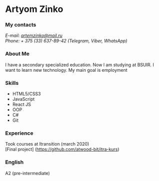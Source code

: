 # Artyom Zinko
### My contacts
*E-mail: artemzinko@mail.ru\
Phone: + 375 (33) 637-89-42 (Telegram, Viber, WhatsApp)*
### About Me
I have a secondary specialized education. Now I am studying at BSUIR. I want to learn new technology. My main goal is employment
### Skills
* HTML5/CSS3
* JavaScript
* React JS
* OOP
* C#
* Git

### Experience
Took courses at Itransition (march 2020)\
[Final project] (https://github.com/atwood-bit/itra-kurs)
### English
A2 (pre-intermediate)
